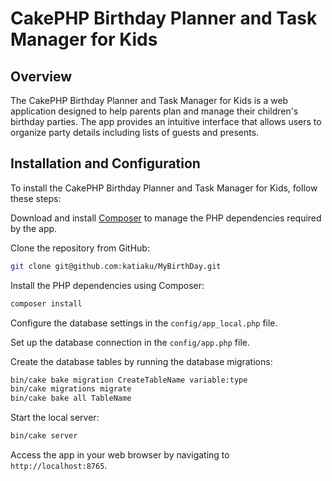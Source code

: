 # CakePHP Birthday Planner and Task Manager for Kids

## Overview

The CakePHP Birthday Planner and Task Manager for Kids is a web application designed to help parents plan and manage
their children's birthday parties. The app provides an intuitive interface that allows users to organize party details
including lists of guests and presents.

## Installation and Configuration

To install the CakePHP Birthday Planner and Task Manager for Kids, follow these steps:

Download and install [Composer](https://getcomposer.org/doc/00-intro.md) to manage the PHP dependencies required by the app.

Clone the repository from GitHub:

```bash
git clone git@github.com:katiaku/MyBirthDay.git
```

Install the PHP dependencies using Composer:
```bash
composer install
```

Configure the database settings in the `config/app_local.php` file.

Set up the database connection in the `config/app.php` file.

Create the database tables by running the database migrations:
```bash
bin/cake bake migration CreateTableName variable:type
bin/cake migrations migrate
bin/cake bake all TableName
```

Start the local server:
```bash
bin/cake server
```

Access the app in your web browser by navigating to `http://localhost:8765`.
